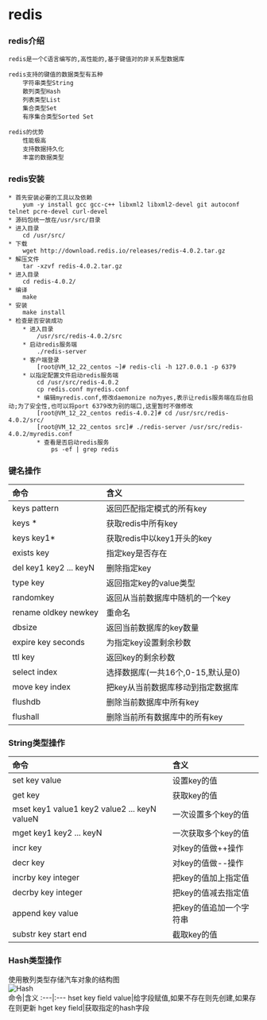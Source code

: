 # redis
### redis介绍
```
redis是一个C语言编写的,高性能的,基于键值对的非关系型数据库

redis支持的键值的数据类型有五种
    字符串类型String
    散列类型Hash
    列表类型List
    集合类型Set
    有序集合类型Sorted Set
    
redis的优势
    性能极高
    支持数据持久化
    丰富的数据类型
```
### redis安装
```
* 首先安装必要的工具以及依赖
    yum -y install gcc gcc-c++ libxml2 libxml2-devel git autoconf telnet pcre-devel curl-devel
* 源码包统一放在/usr/src/目录
* 进入目录
    cd /usr/src/
* 下载
    wget http://download.redis.io/releases/redis-4.0.2.tar.gz
* 解压文件
    tar -xzvf redis-4.0.2.tar.gz
* 进入目录
    cd redis-4.0.2/
* 编译
    make
* 安装
    make install
* 检查是否安装成功
    * 进入目录
        /usr/src/redis-4.0.2/src
    * 启动redis服务端
        ./redis-server
    * 客户端登录
    	[root@VM_12_22_centos ~]# redis-cli -h 127.0.0.1 -p 6379
    * 以指定配置文件启动redis服务端
    	cd /usr/src/redis-4.0.2
        cp redis.conf myredis.conf
        * 编辑myredis.conf,修改daemonize no为yes,表示让redis服务端在后台启动;为了安全性,也可以将port 6379改为别的端口,这里暂时不做修改
        [root@VM_12_22_centos redis-4.0.2]# cd /usr/src/redis-4.0.2/src/
        [root@VM_12_22_centos src]# ./redis-server /usr/src/redis-4.0.2/myredis.conf
        * 查看是否启动redis服务
            ps -ef | grep redis
```
### 键名操作
命令|含义
:---|:---
keys pattern|返回匹配指定模式的所有key
keys *|获取redis中所有key
keys key1*|获取redis中以key1开头的key
exists key|指定key是否存在
del key1 key2 ... keyN|删除指定key
type key|返回指定key的value类型
randomkey|返回从当前数据库中随机的一个key
rename oldkey newkey|重命名
dbsize|返回当前数据库的key数量
expire key seconds|为指定key设置剩余秒数
ttl key|返回key的剩余秒数
select index|选择数据库(一共16个,0-15,默认是0)
move key index|把key从当前数据库移动到指定数据库
flushdb|删除当前数据库中所有key
flushall|删除当前所有数据库中的所有key
### String类型操作
命令|含义
:---|:---
set key value|设置key的值
get key|获取key的值
mset key1 value1 key2 value2 ... keyN valueN|一次设置多个key的值
mget key1 key2 ... keyN|一次获取多个key的值
incr key|对key的值做++操作
decr key|对key的值做--操作
incrby key integer|把key的值加上指定值
decrby key integer|把key的值减去指定值
append key value|把key的值追加一个字符串
substr key start end|截取key的值
### Hash类型操作
使用散列类型存储汽车对象的结构图  
![Hash](https://raw.githubusercontent.com/duiying/livecms/master/readmeimg/admin.png)  
命令|含义
:---|:---
hset key field value|给字段赋值,如果不存在则先创建,如果存在则更新
hget key field|获取指定的hash字段

